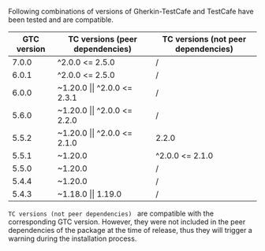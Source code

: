 Following combinations of versions of Gherkin-TestCafe and TestCafe have been tested and are compatible.


| GTC version | TC versions (peer dependencies) | TC versions (not peer dependencies) |
| - | - | - |
| 7.0.0 | ^2.0.0 <= 2.5.0 | / |
| 6.0.1 | ^2.0.0 <= 2.5.0 | / |
| 6.0.0 | ~1.20.0 &#124;&#124; ^2.0.0 <= 2.3.1 | / |
| 5.6.0 | ~1.20.0 &#124;&#124; ^2.0.0 <= 2.2.0 | / |
| 5.5.2 | ~1.20.0 &#124;&#124; ^2.0.0 <= 2.1.0 | 2.2.0 |
| 5.5.1 | ~1.20.0 | ^2.0.0 <= 2.1.0 |
| 5.5.0 | ~1.20.0 | / |
| 5.4.4 | ~1.20.0 | / |
| 5.4.3 | ~1.18.0 &#124;&#124; 1.19.0 | / |

`TC versions (not peer dependencies) ` are compatible with the corresponding GTC version. 
However, they were not included in the peer dependencies of the package at the time of release, 
thus they will trigger a warning during the installation process.
